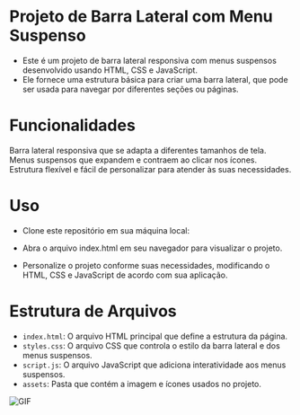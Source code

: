 # Projeto de Barra Lateral com Menu Suspenso
- Este é um projeto de barra lateral responsiva com menus suspensos desenvolvido usando HTML, CSS e JavaScript. 
- Ele fornece uma estrutura básica para criar uma barra lateral, que pode ser usada para navegar por diferentes seções ou páginas.
# Funcionalidades

Barra lateral responsiva que se adapta a diferentes tamanhos de tela.
Menus suspensos que expandem e contraem ao clicar nos ícones.
Estrutura flexível e fácil de personalizar para atender às suas necessidades.

# Uso

- Clone este repositório em sua máquina local:

- Abra o arquivo index.html em seu navegador para visualizar o projeto.

- Personalize o projeto conforme suas necessidades, modificando o HTML, CSS e JavaScript de acordo com sua aplicação.

# Estrutura de Arquivos

- `index.html`: O arquivo HTML principal que define a estrutura da página.
- `styles.css`: O arquivo CSS que controla o estilo da barra lateral e dos menus suspensos.
- `script.js`: O arquivo JavaScript que adiciona interatividade aos menus suspensos.
- `assets`: Pasta que contém a imagem e ícones usados no projeto.


 <img src="https://i.imgur.com/CkW6sMu.png" alt="GIF" data-canonical-src="https://i.imgur.com/CkW6sMu.png" style="max-width: 50%;">